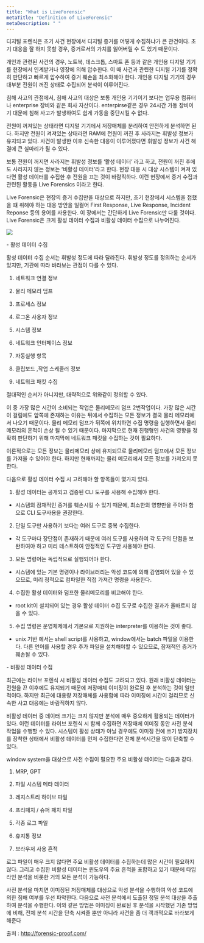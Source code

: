 ```yaml
---
title: "What is LiveForensic"
metaTitle: "Definition of LiveForensic"
metaDescription: " "
---
```


디지털 포렌식은 초기 사건 현장에서 디지털 증거를 어떻게 수집하냐가 큰 관건이다. 초기 대응을 잘 하지 못할 경우, 증거로서의 가치를 잃어버릴 수 도 있기 때문이다. 

개인과 관련된 사건의 경우, 노트북, 데스크톱, 스마트 폰 등과 같은 개인용 디지털 기기를 현장에서 인계받거나 영장에 의해 압수한다. 이 때 사건과 관련한 디지털 기기를 정확히 판단하고 빠르게 압수하여 증거 훼손을 최소화해야 한다. 개인용 디지털 기기의 경우 대부분 전원이 꺼진 상태로 수집되어 분석이 이루어진다.

침해 사고의 관점에서, 침해 사고의 대상은 보통 개인용 기기이기 보다는 업무용 컴퓨터나 enterprise 장비와 같은 회사 자산이다. enterpirse같은 경우 24시간 가동 장비이기 대문에 침해 사고가 발생하여도 쉽게 가동을 중단시킬 수 없다. 

전원이 꺼져있는 상태라면 디지털 기기에서 저장매체를 분리하여 안전하게 분석하면 된다. 하지만 전원이 켜져있는 상태라면 RAM에 전원이 꺼진 후 사라지는 휘발성 정보가 유지되고 있다. 사건이 발생한 이후 신속한 대응이 이루어졌다면 휘발성 정보가 사건 해결에 큰 실마리가 될 수 있다. 

보통 전원이 꺼지면 사라지는 휘발성 정보를 ‘활성 데이터’ 라고 하고, 전원이 꺼진 후에도 사라지지 않는 정보는 ‘비활성 데이터’라고 한다. 현장 대응 시 대상 시스템이 켜져 있다면 활성 데이터를 수집한 후 전원을 끄는 것이 바람직하다. 이런 현장에서 증거 수집과 관련된 활동을 Live Forensics 이라고 한다.

Live Forensic은 현장의 증거 수집만을 대상으로 하지만, 초기 현장에서 시스템을 접했을 떄 취해야 하는 대응 방안을 일컬어 First Response, Live Response, Incident Reponse 등의 용어를 사용한다. 이 장에서는 간단하게 Live Forensic만 다룰 것이다. Live Forensic은 크게 활성 데이터 수집과 비활성 데이터 수집으로 나누어진다.

![](http://forensic-proof.com/wp-content/uploads/2012/04/live_forensic_procedure.png)

\- 활성 데이터 수집

활성 데이터 수집 순서는 휘발성 정도에 따라 달라진다. 휘발성 정도를 정의하는 순서가 있지만, 기관에 따라 바라보는 관점이 다를 수 있다.

1. 네트워크 연결 정보

2. 물리 메모리 덤프

3. 프로세스 정보

4. 로그온 사용자 정보

5. 시스템 정보

6. 네트워크 인터페이스 정보

7. 자동실행 항목

8. 클립보드 ,작업 스케줄러 정보

9. 네트워크 패킷 수집

절대적인 순서가 아니지만, 대략적으로 위와같이 정의할 수 있다.

이 중 가장 많은 시간이 소비되는 작업은 물리메모리 덤프 2번작업이다. 가장 많은 시간이 걸림에도 앞쪽에 존재하는 이유는 뒤에서 수집하는 모든 정보가 결국 물리 메모리에서 나오기 때문이다. 물리 메모리 덤프가 뒤쪽에 위치하면 수집 명령을 실행하면서 물리메모리의 흔적이 손상 될 수 있기 때문이다. 마지막으로 현재 진행형인 사건의 영향을 정확히 판단하기 위해 마지막에 네트워크 패킷을 수집하는 것이 필요하다.

이론적으로는 모든 정보는 물리메모리 상에 유지되므로 물리메모리 덤프에서 모든 정보를 가져올 수 있어야 한다. 하지만 현재까지는 물리 메모리에서 모든 정보를 가져오지 못한다. 

 

다음으로 활성 데이터 수집 시 고려해야 할 항목들이 몇가지 있다.

1. 활성 데이터는 공개되고 검증된 CLI 도구를 사용해 수집해야 한다.

- 시스템의 잠재적인 증거를 훼손시킬 수 있기 때문에, 최소한의 영향만을 주어야 함으로 CLI 도구사용을 권장한다.

2. 단일 도구만 사용하기 보다는 여러 도구로 중복 수집한다.

- 각 도구마다 장단점이 존재하기 때문에 여러 도구를 사용하여 각 도구의 단점을 보완하여야 하고 미리 테스트하여 안정적인 도구만 사용해야 한다.

3. 모든 명령어는 독립적으로 실행되어야 한다.

- 시스템에 있는 기본 명령이나 라이브러리는 악성 코드에 의해 감염되어 있을 수 있으므로, 미리 정적으로 컴파일한 직접 가져간 명령을 사용한다. 

4. 수집한 활성 데이터와 덤프한 물리메모리를 비교해야 한다.

-  root kit이 설치되어 있는 경우 활성 데이터 수집 도구로 수집한 결과가 올바르지 않을 수 있다. 

5. 수집 명령은 운영체제에서 기본으로 지원하는 interpreter를 이용하는 것이 좋다.

- unix 기반 에서는 shell script를 사용하고, window에서는 batch 파일을 이용한다. 다른 언어를 사용할 경우 추가 파일을 설치해야할 수 있으므로, 잠재적인 증거가 훼손될 수 있다.

 

\- 비활성 데이터 수집

최근에는 라이브 포렌식 시 비활성 데이터 수집도 고려되고 있다. 원래 비활성 데이터는 전원을 끈 이후에도 유지되기 때문에 저장매체 이미징이 완료된 후 분석하는 것이 일반적이다. 하지만 최근에 대용량 저장매체를 사용함에 따라 이미징에 시간이 걸리므로 신속한 사고 대응에는 바람직하지 않다.

비활성 데이터 중 데이터 크기는 크지 않지만 분석에 매우 중요하게 활용되는 데이터가 있다. 이런 데이터를 라이브 포렌식 시 함께 수집하면 저장매체 이미징 동안 사전 분석 작업을 수행할 수 있다. 시스템이 활성 상태가 아닐 경우에도 이미징 전에 쓰기 방지장치를 장착한 상태에서 비활성 데이터를 먼저 수집한다면 전체 분석시간을 많이 단축할 수 있다.

window system을 대상으로 사전 수집이 필요한 주요 비활성 데이터는 다음과 같다.

1. MRP, GPT

2. 파일 시스템 메타 데이터

3. 레지스트리 하이브 파일

4. 프리패치 / 슈퍼 패치 파일

5. 각종 로그 파일

6. 휴지통 정보

7. 브라우저 사용 흔적

로그 파일이 매우 크지 않다면 주요 비활성 데이터를 수집하는데 많은 시간이 필요하지 않다. 그리고 수집한 비활성 데이터는 윈도우의 주요 흔적을 포함하고 있기 때문에 타임라인 분석을 비롯한 거의 모든 분석이 가능하다.

사전 분석을 마치면 이미징된 저장매체를 대상으로 악성 분석을 수행하여 악성 코드에 의한 침해 여부를 우선 파악한다. 다음으로 사전 분석에서 도출된 정밀 분석 대상을 추출하여 분석을 수행한다. 이와 같은 방법은 이미징이 완료된 후 분석을 시작했던 기존 방법에 비해, 전체 분석 시간을 단축 시켜줄 뿐만 아니라 사건을 좀 더 객과적으로 바라보게 해준다



 출처 : http://forensic-proof.com/